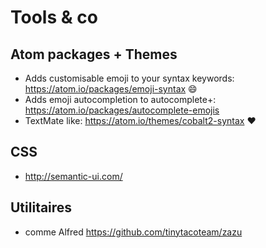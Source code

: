 # Tools & co

## Atom packages + Themes

- Adds customisable emoji to your syntax keywords: https://atom.io/packages/emoji-syntax :smile:
- Adds emoji autocompletion to autocomplete+: https://atom.io/packages/autocomplete-emojis
- TextMate like: https://atom.io/themes/cobalt2-syntax :heart:


## CSS

- http://semantic-ui.com/

## Utilitaires

- comme Alfred https://github.com/tinytacoteam/zazu

